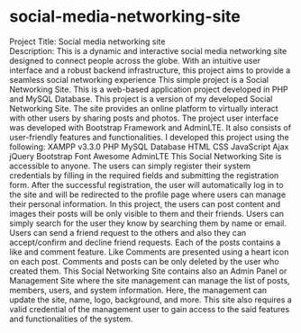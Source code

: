 # social-media-networking-site
Project Title: Social media networking site  
Description: This is a dynamic and interactive social media networking site designed to connect people across the globe. With an intuitive user interface and a robust backend infrastructure, this project aims to provide a seamless social networking experience
This simple project is a Social Networking Site. This is a web-based application project developed in PHP and MySQL Database. This project is a version of my developed Social Networking Site. The site provides an online platform to virtually interact with other users by sharing posts and photos. The project user interface was developed with Bootstrap Framework and AdminLTE. It also consists of user-friendly features and functionalities.
I developed this project using the following:
XAMPP v3.3.0
PHP
MySQL Database
HTML
CSS
JavaScript
Ajax
jQuery
Bootstrap
Font Awesome
AdminLTE
This Social Networking Site  is accessible to anyone. The users can simply register their system credentials by filling in the required fields and submitting the registration form. After the successful registration, the user will automatically log in to the site and will be redirected to the profile page where users can manage their personal information. In this project, the users can post content and images their posts will be only visible to them and their friends. Users can simply search for the user they know by searching them by name or email. Users can send a friend request to the others and also they can accept/confirm and decline friend requests. Each of the posts contains a like and comment feature. Like Comments are presented using a heart icon on each post. Comments and posts can be only deleted by the user who created them.
This Social Networking Site contains also an Admin Panel or Management Site where the site management can manage the list of posts, members, users, and system information. Here, the management can update the site, name, logo, background, and more. This site also requires a valid credential of the management user to gain access to the said features and functionalities of the system.
